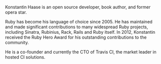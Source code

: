 Konstantin Haase is an open source developer, book author, and former opera star.

Ruby has become his language of choice since 2005. He has maintained and made significant contributions to many widespread Ruby projects, including Sinatra, Rubinius, Rack, Rails and Ruby itself. In 2012, Konstantin received the Ruby Hero Award for his outstanding contributions to the community.

He is a co-founder and currently the CTO of Travis CI, the market leader in hosted CI solutions.
